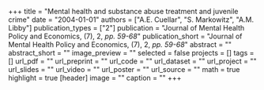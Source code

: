 +++
title = "Mental health and substance abuse treatment and juvenile crime"
date = "2004-01-01"
authors = ["A.E. Cuellar", "S. Markowitz", "A.M. Libby"]
publication_types = ["2"]
publication = "Journal of Mental Health Policy and Economics, (7), 2, _pp. 59-68_"
publication_short = "Journal of Mental Health Policy and Economics, (7), 2, _pp. 59-68_"
abstract = ""
abstract_short = ""
image_preview = ""
selected = false
projects = []
tags = []
url_pdf = ""
url_preprint = ""
url_code = ""
url_dataset = ""
url_project = ""
url_slides = ""
url_video = ""
url_poster = ""
url_source = ""
math = true
highlight = true
[header]
image = ""
caption = ""
+++
